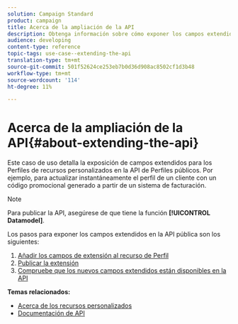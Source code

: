 ```yaml
---
solution: Campaign Standard
product: campaign
title: Acerca de la ampliación de la API
description: Obtenga información sobre cómo exponer los campos extendidos para los Perfiles de recursos personalizados en la API de Perfiles públicos.
audience: developing
content-type: reference
topic-tags: use-case--extending-the-api
translation-type: tm+mt
source-git-commit: 501f52624ce253eb7b0d36d908ac8502cf1d3b48
workflow-type: tm+mt
source-wordcount: '114'
ht-degree: 11%

---
```



# Acerca de la ampliación de la API{#about-extending-the-api}

Este caso de uso detalla la exposición de campos extendidos para los Perfiles de recursos personalizados en la API de Perfiles públicos. Por ejemplo, para actualizar instantáneamente el perfil de un cliente con un código promocional generado a partir de un sistema de facturación.

>[!NOTE]
>
>Para publicar la API, asegúrese de que tiene la función **[!UICONTROL Datamodel]**.

Los pasos para exponer los campos extendidos en la API pública son los siguientes:

1. [Añadir los campos de extensión al recurso de Perfil](../../developing/using/step-1--add-extension-fields-to-the-profile-resource.md)
1. [Publicar la extensión](../../developing/using/step-2--publish-the-extension.md)
1. [Compruebe que los nuevos campos extendidos están disponibles en la API](../../developing/using/step-3--verify-the-extension.md)

**Temas relacionados:**

* [Acerca de los recursos personalizados](../../developing/using/data-model-concepts.md)
* [Documentación de API](../../api/using/get-started-apis.md)

